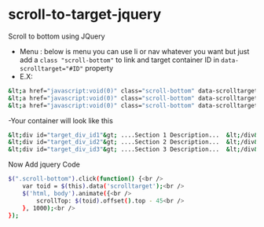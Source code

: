 # scroll-to-target-jquery
Scroll to bottom using JQuery

- Menu : below is menu you can use li or nav whatever you want but just add a `class "scroll-bottom"` to link and target container ID in `data-scrolltarget="#ID"` property 
- E.X:
```sh
&lt;a href="javascript:void(0)" class="scroll-bottom" data-scrolltarget="#target_div_id1"&gt;section 1&lt;/a&gt;<br />
&lt;a href="javascript:void(0)" class="scroll-bottom" data-scrolltarget="#target_div_id2"&gt;section 2&lt;/a&gt;<br />
&lt;a href="javascript:void(0)" class="scroll-bottom" data-scrolltarget="#target_div_id3"&gt;section 2&lt;/a&gt;
```
-Your container will look like this 
```sh
&lt;div id="target_div_id1"&gt; ....Section 1 Description...  &lt;/div&gt;<br />
&lt;div id="target_div_id2"&gt; ....Section 2 Description...  &lt;/div&gt;<br />
&lt;div id="target_div_id3"&gt; ....Section 3 Description...  &lt;/div&gt;
```
Now Add jquery Code
```sh
$(".scroll-bottom").click(function() {<br />
    var toid = $(this).data('scrolltarget');<br />
    $('html, body').animate({<br />
        scrollTop: $(toid).offset().top - 45<br />
    }, 1000);<br />
});
```
